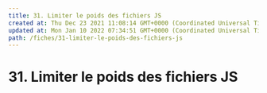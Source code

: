 ```yaml
---
title: 31. Limiter le poids des fichiers JS
created at: Thu Dec 23 2021 11:08:14 GMT+0000 (Coordinated Universal Time)
updated at: Mon Jan 10 2022 07:34:51 GMT+0000 (Coordinated Universal Time)
path: /fiches/31-limiter-le-poids-des-fichiers-js
---
```


# 31. Limiter le poids des fichiers JS

